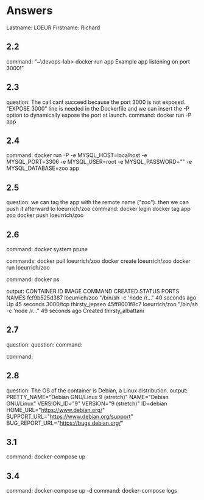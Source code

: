 # Answers

Lastname: LOEUR
Firstname: Richard


## 2.2
command: "~\devops-lab> docker run app
Example app listening on port 3000!"

## 2.3
question: The call cant succeed because the port 3000 is not exposed. "EXPOSE 3000"  line is needed in the Dockerfile and we can insert the -P option to dynamically expose the port at launch.
command: docker run -P app

## 2.4
command: docker run -P -e MYSQL_HOST=localhost -e MYSQL_PORT=3306 -e MYSQL_USER=root -e MYSQL_PASSWORD="" -e MYSQL_DATABASE=zoo app

## 2.5
question: we can tag the app with the remote name ("zoo"). then we can push it afterward to loeurrich/zoo
command:
docker login
docker tag app zoo
docker push loeurrich/zoo

## 2.6
command: docker system prune

commands: 
docker pull loeurrich/zoo
docker create loeurrich/zoo
docker run loeurrich/zoo

command: docker ps

output: 
CONTAINER ID        IMAGE               COMMAND                  CREATED             STATUS                        PORTS                     NAMES
fcf9b525d387        loeurrich/zoo      "/bin/sh -c 'node /r…"   40 seconds ago      Up 45 seconds                 3000/tcp                  thirsty_jepsen
45ff8001f8c7        loeurrich/zoo      "/bin/sh -c 'node /r…"   49 seconds ago      Created                                                 thirsty_albattani

## 2.7
question:
question:
command:

command:

## 2.8
question: The OS of the container is Debian, a Linux distribution.
output:
PRETTY_NAME="Debian GNU/Linux 9 (stretch)"
NAME="Debian GNU/Linux"
VERSION_ID="9"
VERSION="9 (stretch)"
ID=debian
HOME_URL="https://www.debian.org/"
SUPPORT_URL="https://www.debian.org/support"
BUG_REPORT_URL="https://bugs.debian.org/"

## 3.1
command: docker-compose up

## 3.4
command: docker-compose up -d
command: docker-compose logs
